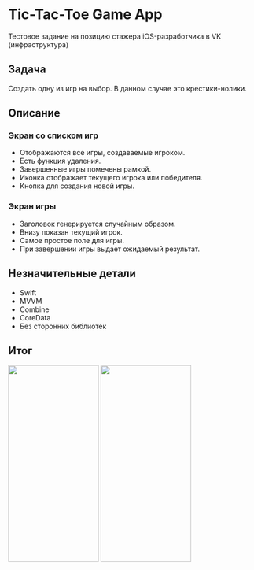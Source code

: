 #  Tic-Tac-Toe Game App


Тестовое задание на позицию стажера iOS-разработчика в VK (инфраструктура)

## Задача

Создать одну из игр на выбор. В данном случае это крестики-нолики.

## Описание

### Экран со списком игр

* Отображаются все игры, создаваемые игроком.
* Есть функция удаления.
* Завершенные игры помечены рамкой.
* Иконка отображает текущего игрока или победителя.
* Кнопка для создания новой игры.

### Экран игры

* Заголовок генерируется случайным образом.
* Внизу показан текущий игрок.
* Самое простое поле для игры.
* При завершении игры выдает ожидаемый результат.

## Незначительные детали 

* Swift
* MVVM
* Combine
* CoreData
* Без сторонних библиотек

## Итог

<image src="/images/games-list-screen.png" caption="Экран со списком игр" width="184" height="400">
<image src="/images/game-screen.png" caption="Экран игры" width="184" height="400">
